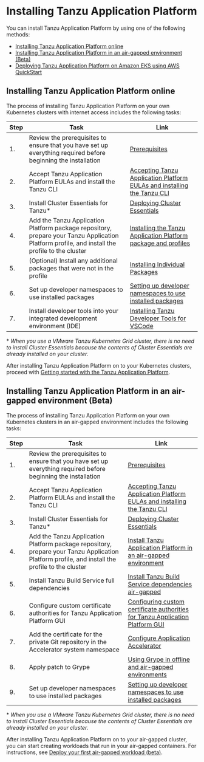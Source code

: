 # Installing Tanzu Application Platform

You can install Tanzu Application Platform by using one of the following methods:

- [Installing Tanzu Application Platform online](#install-online)
- [Installing Tanzu Application Platform in an air-gapped environment (Beta)](#install-air-gap)
- [Deploying Tanzu Application Platform on Amazon EKS using AWS QuickStart](https://furry-guide-233b9019.pages.github.io/)

## <a id='install-online'></a>Installing Tanzu Application Platform online

The process of installing Tanzu Application Platform on your own Kubernetes clusters with internet access includes the following tasks:

|Step|Task|Link|
|----|----|----|
|1.| Review the prerequisites to ensure that you have set up everything required before beginning the installation |[Prerequisites](prerequisites.html)|
|2.| Accept Tanzu Application Platform EULAs and install the Tanzu CLI |[Accepting Tanzu Application Platform EULAs and installing the Tanzu CLI](install-tanzu-cli.html)|
|3.| Install Cluster Essentials for Tanzu* |[Deploying Cluster Essentials](https://docs.vmware.com/en/Cluster-Essentials-for-VMware-Tanzu/1.2/cluster-essentials/GUID-deploy.html)|
|4.| Add the Tanzu Application Platform package repository, prepare your Tanzu Application Platform profile, and install the profile to the cluster |[Installing the Tanzu Application Platform package and profiles](install.html)|
|5.| (Optional) Install any additional packages that were not in the profile |[Installing Individual Packages](install-components.html)|
|6.| Set up developer namespaces to use installed packages |[Setting up developer namespaces to use installed packages](set-up-namespaces.html)|
|7.| Install developer tools into your integrated development environment (IDE) |[Installing Tanzu Developer Tools for VSCode](vscode-extension/installation.html)|

\* _When you use a VMware Tanzu Kubernetes Grid cluster, there is no need to install Cluster Essentials because the contents of Cluster Essentials are already installed on your cluster._

After installing Tanzu Application Platform on to your Kubernetes clusters, proceed with [Getting started with the Tanzu Application Platform](getting-started.html).

## <a id='install-air-gap'></a>Installing Tanzu Application Platform in an air-gapped environment (Beta)

The process of installing Tanzu Application Platform on your own Kubernetes clusters in an air-gapped environment includes the following tasks:

|Step|Task|Link|
|----|----|----|
|1.| Review the prerequisites to ensure that you have set up everything required before beginning the installation |[Prerequisites](prerequisites.html)|
|2.| Accept Tanzu Application Platform EULAs and install the Tanzu CLI |[Accepting Tanzu Application Platform EULAs and installing the Tanzu CLI](install-tanzu-cli.html)|
|3.| Install Cluster Essentials for Tanzu* |[Deploying Cluster Essentials](https://docs.vmware.com/en/Cluster-Essentials-for-VMware-Tanzu/1.2/cluster-essentials/GUID-deploy.html)|
|4.| Add the Tanzu Application Platform package repository, prepare your Tanzu Application Platform profile, and install the profile to the cluster |[Install Tanzu Application Platform in an air-gapped environment](install-air-gap.html)|
|5.| Install Tanzu Build Service full dependencies |[Install Tanzu Build Service dependencies air-gapped](tanzu-build-service/install-airgapped.html#tbs-offline-install-deps)|
|6.| Configure custom certificate authorities for Tanzu Application Platform GUI | [Configuring custom certificate authorities for Tanzu Application Platform GUI](tap-gui/non-standard-certs.md) |
|7.| Add the certificate for the private Git repository in the Accelerator system namespace |[Configure Application Accelerator](application-accelerator/configuration.html)|
|8.| Apply patch to Grype |[Using Grype in offline and air-gapped environments](scst-scan/offline-airgap.html)|
|9.| Set up developer namespaces to use installed packages |[Setting up developer namespaces to use installed packages](set-up-namespaces.html)|

\* _When you use a VMware Tanzu Kubernetes Grid cluster, there is no need to install Cluster Essentials because the contents of Cluster Essentials are already installed on your cluster._

After installing Tanzu Application Platform on to your air-gapped cluster, you can start creating workloads that run in your air-gapped containers.
For instructions, see [Deploy your first air-gapped workload (beta)](getting-started/air-gap-workload.html).
